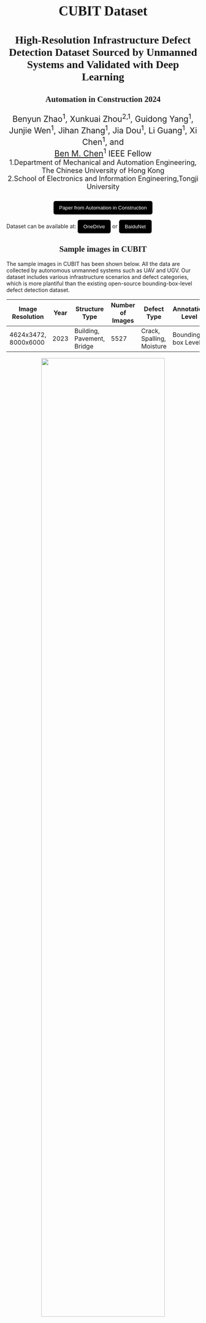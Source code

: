 <h1 style="text-align: center; font-size: 35px; font-family: 'Sama Devanagari';"> CUBIT Dataset
</h1>

<h3 style="text-align: center; font-size: 28px; font-family: 'Sama Devanagari';"> 
High-Resolution Infrastructure Defect Detection Dataset Sourced by Unmanned Systems and Validated with Deep Learning
</h3>

<h3 style="text-align: center; font-size: 21px; font-family: 'Sama Devanagari';"> 
Automation in Construction 2024
</h3>


<div style=" text-align: center; font-size: 21px;">
Benyun Zhao<sup>1</sup>, Xunkuai Zhou<sup>2,1</sup>, Guidong Yang<sup>1</sup>, Junjie Wen<sup>1</sup>, Jihan Zhang<sup>1</sup>, Jia Dou<sup>1</sup>, Li Guang<sup>1</sup>, Xi Chen<sup>1</sup>, and <br> <a href="http://www.mae.cuhk.edu.hk/~bmchen/">Ben M. Chen</a><sup>1</sup> IEEE Fellow
</div>
<div  style="text-align: center; font-size: 18px;" >
1.Department of Mechanical and Automation Engineering, The Chinese University of Hong Kong <br>   
2.School of Electronics and Information Engineering,Tongji University
</div>


<br>
<div style="display: flex; flex-direction: row; margin: 10px auto; justify-content: center" > 
<button style="background-color: #000000; color: white;margin-centre: 15px; padding: 10px 15px;border: none; border-radius: 5px;">
<a href="https://doi.org/10.1016/j.autcon.2024.105405" style="color: white; text-decoration: none;">Paper from Automation in Construction</a>
</button>
</div>

Dataset can be available at: 
<button style="background-color: #000000; color: white; margin: 0 auto; padding: 10px 15px;border: none; border-radius: 5px;">
<a href="https://mycuhk-my.sharepoint.com/:f:/g/personal/1155145791_link_cuhk_edu_hk/Erp8qLcMospKnf2d7rN4BwEBEpaWDf80YvMGeIxjWmbZlg?e=THmVvp" style="color: white; text-decoration: none;">OneDrive</a> 
</button> or 
<button style="background-color: #000000; color: white; margin: 0 auto; padding: 10px 15px;border: none; border-radius: 5px;">
<a href="https://pan.baidu.com/s/1qrT1zWoQ_ZPvT7ZzKU9k2w?pwd=njyr" style="color: white; text-decoration: none;">BaiduNet</a> 
</button>


<div style="text-align: center; font-family: 'American Typewriter'; font-weight: 400; "> 
<h2>Sample images in CUBIT</h2>
</div>
The sample images in CUBIT has been shown below. All the data are collected by autonomous unmanned systems such as UAV and UGV. Our dataset includes various infrastructure scenarios and defect categories, which is more plantiful than the existing open-source bounding-box-level defect detection dataset. 

Image Resolution | Year | Structure Type | Number of Images | Defect Type | Annotation Level
--- | --- | --- | --- | --- | --- |
4624x3472, 8000x6000 | 2023 | Building, Pavement, Bridge | 5527 | Crack, Spalling, Moisture | Bounding-box Level

<p align="center">
  <img src="./sample.png" width=80% height=80%> 
</p>


<div style="text-align: center; font-family: 'American Typewriter'; font-weight: 400; "> 
<h2>Acknowledgement</h2>
</div>
This work was supported by the InnoHK of the Government of the Hong Kong Special Administrative Region via the Hong Kong Centre for Logistics Robotics. 
Credits also to <a href="http://www.yjhuang.net/" style="color: white; text-decoration: none;">Yijun Huang</a> for constructing the project page.


## Citation
If you find this project helpful for your research, please consider citing our paper and giving a ⭐.

Any questions or academic discussion, please contact me at: byzhao@mae.cuhk.edu.hk

```BibTex
@article{ZHAO2024105405,
title = {High-resolution infrastructure defect detection dataset sourced by unmanned systems and validated with deep learning},
journal = {Automation in Construction},
volume = {163},
pages = {105405},
year = {2024},
issn = {0926-5805},
doi = {https://doi.org/10.1016/j.autcon.2024.105405},
author = {Benyun Zhao and Xunkuai Zhou and Guidong Yang and Junjie Wen and Jihan Zhang and Jia Dou and Guang Li and Xi Chen and Ben M. Chen},
}
```

